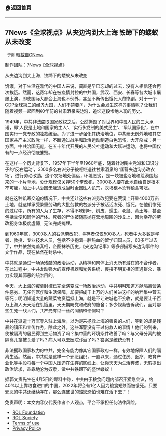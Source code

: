 ###  [:house:返回首頁](https://github.com/ourhimalayas/txt)
---


## 7News《全球视点》从夹边沟到大上海 铁蹄下的蝼蚁从未改变
` 宁南` [轉載自GNews](https://gnews.org/zh-hans/2300976/)

制作团队：7News《全球视点》

从夹边沟到大上海，铁蹄下的蝼蚁从未改变

饥饿，对于生活在现代的中国人来说，简直是早已忘却的过去，没有人相信还会再次挨饿。然而，这两年却在被疫情封控的中共国，武汉、西安、长春等各大城市屡屡上演，即使国际大都会上海也不例外，甚至不断传出饿死人的惨剧。对于一个GDP全球第二的经济大国，人们不禁要问，为什么会发生这样的事情呢？让我们随着视频一起回到60年前的甘肃酒泉夹边沟，追忆这段惨绝人寰的历史。

1949年，中共非法盗取国家政权之后，公然撕毁了对世界和中国人民的三大承诺，即‘人民是土地和国家的主人’、‘实行多党制的美式民主’、‘军队国家化’，在中国实行一党专政的独裁统治。为了进一步强化其统治地位，中共毫无例外地和其它国家共产主义政党一样，不断通过战争和政治运动制造白色恐怖，大开杀戒；另一方面，中共治国无能，在五十年代开展的人民公社运动和大跃进运动，也将中国仅有的一点经济彻底摧毁。

在这样一个历史背景下，1957年下半年至1960年底，随着针对民主党派和知识分子的‘反右运动’，3000多名右派分子被相继送往甘肃酒泉的 ‘国营夹边沟劳改农场’，进行劳动改造。这个农场地处偏远，环境恶劣，是一块被盐沼地和荒漠围起来的一小片草地，设计规模仅关押50个劳改犯，3000多人要在此地自给自足根本不可能，加上中共治国无能造成当时全国性大饥荒，农场根本没有粮食可吃。

就在这种饥寒交迫的情况下，中共还让这些右派劳改犯要在荒漠上开垦4000万亩土地，就这样承受繁重劳动的大批劳教的右派分子被活活冻死、饿死。在他们惨死的过程中，所有的人为了生存，不得不吃树叶、树皮、蠕虫、老鼠、黄土等，甚至包括粪便和同伴的尸体。死者的尸体被随意抛在营地周围的沙丘上，因为幸存的劳改犯身体极度虚弱，无法完成掩埋。

到1960年底，3000多人的右派劳改犯，幸存者仅仅500多人。死者中大多数是学者、教授、专业技术人员，包括不少抱着一腔热血的留学归国人员，60多年过去了，中共依然掩盖真相，企图抹杀历史，《夹边沟记事》等多部描写夹边沟事件的文学作品，现在依然在封杀中。

中共就是通过一场场残酷的政治运动，从精神和肉体上消灭所有潜在的不合作者，在此过程中，中共发动强大的宣传机器和党务系统，裹挟不明真相的普通群众，暴力实现其邪恶的统治目的。

今天，大上海的疫情封控已完全演变成一场政治运动，中共明明知道方舱隔离营条件恶劣、无任何医疗和生活保障，却要把成千上万的人们关进这样的纳粹集中营去等死；明明知道大量的蔬菜物资运抵上海，就是不让进城也不接收，就是要让千百万上海人天天活在饥饿里，天天期盼党和政府的施舍；多少视频告诉我们，面对那些生死一线人们，共产党有过一丝的同情和怜悯吗？

中共在派遣十万军警入驻上海后，以为是来拯救上海的善良的人们，等到的却是残暴的镇压和宣传作秀，除此之外，这些军警没有干过何救人的事情！他们的到来，使被隔离的居民得到生活物资了吗？集中营的环境条件改善了吗？与父母分离的被隔离儿童被关爱了吗？病人可以去医院诊治了吗？答案是统统没有！

非法攫取国家权力的中共，完全有能力像其它国家政府一样，有效地保障人们的隔离生活。然而，中共就是这样一个邪恶组织，一直以来，通过住房、医疗、教育产业化等手段将每一个中国人压迫在生存的底线上，让你天天为生活奔波，无暇提出政治诉求，乖乖地沦为奴隶，做中共铁蹄下的盛世蝼蚁！

据郭文贵先生在4月5日的爆料中称，中共由于粮食问题内部召开紧急会议，约40%以上靠粮食进口的中国，2022年将会有1亿人因为粮食短缺而被饿死。只要邪恶的中共还继续存在，那么连盛世的蝼蚁恐怕也难在活下去了！

 

免责声明：本文内容仅代表作者个人观点，平台不承担任何法律风险。

- [ROL Foundation](https://rolfoundation.org/)
- [ROL Society](https://rolsociety.org/)
- [Terms of use](https://gnews.org/terms-of-use-3/)
- [Privacy Policy](https://gnews.org/privacy-policy/)

